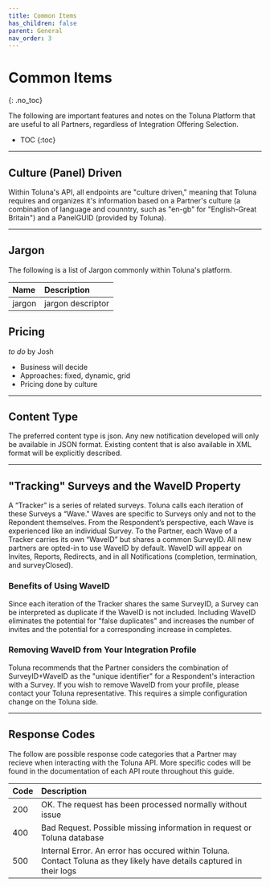 ```yaml
---
title: Common Items
has_children: false
parent: General
nav_order: 3
---
```


# Common Items
{: .no_toc}

The following are important features and notes on the Toluna Platform that are useful to all Partners, regardless of Integration Offering Selection.

* TOC
{:toc}

---

## Culture (Panel) Driven

Within Toluna's API, all endpoints are "culture driven," meaning that Toluna requires and organizes it's information based on a Partner's culture (a combination of language and counntry, such as "en-gb" for "English-Great Britain") and a PanelGUID (provided by Toluna).

---

## Jargon

The following is a list of Jargon commonly within Toluna's platform.

| Name | Description |
| :--- | :--- |
| jargon | jargon descriptor |

## Pricing

*to do* by Josh

 - Business will decide
 - Approaches: fixed, dynamic, grid
 - Pricing done by culture

---

## Content Type

The preferred content type is json. Any new notification developed will only be available in JSON format. Existing content that is also available in XML format will be explicitly described.

---

## "Tracking" Surveys and the WaveID Property

A “Tracker” is a series of related surveys. Toluna calls each iteration of these Surveys a “Wave." Waves are specific to Surveys only and not to the Repondent themselves. From the Respondent’s perspective, each Wave is experienced like an individual Survey. To the Partner, each Wave of a Tracker carries its own “WaveID” but shares a common SurveyID. All new partners are opted-in to use WaveID by default. WaveID will appear on Invites, Reports, Redirects, and in all Notifications (completion, termination, and surveyClosed).

### Benefits of Using WaveID

Since each iteration of the Tracker shares the same SurveyID, a Survey can be interpreted as duplicate if the WaveID is not included. Including WaveID eliminates the potential for "false duplicates" and increases the number of invites and the potential for a corresponding increase in completes.

### Removing WaveID from Your Integration Profile

Toluna recommends that the Partner considers the combination of SurveyID+WaveID as the "unique identifier" for a Respondent's interaction with a Survey. If you wish to remove WaveID from your profile, please contact your Toluna representative. This requires a simple configuration change on the Toluna side.

---

## Response Codes

The follow are possible response code categories that a Partner may recieve when interacting with the Toluna API. More specific codes will be found in the documentation of each API route throughout this guide.

| Code | Description |
| :--- | :--- |
| 200 | OK. The request has been processed normally without issue |
| 400 | Bad Request. Possible missing information in request or Toluna database |
| 500 | Internal Error. An error has occured within Toluna. Contact Toluna as they likely have details captured in their logs |